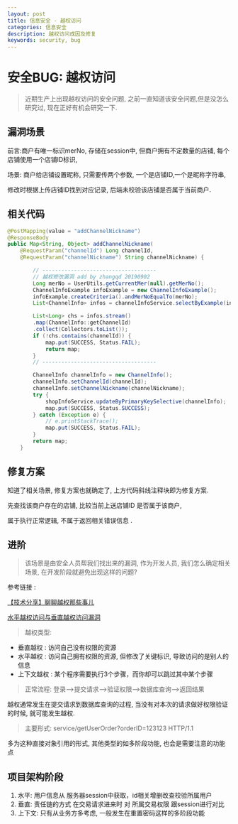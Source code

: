 ```yaml
---
layout: post
title: 信息安全 - 越权访问
categories: 信息安全
description: 越权访问成因及修复
keywords: security, bug
---
```


# 安全BUG: 越权访问

> 近期生产上出现越权访问的安全问题, 之前一直知道该安全问题,但是没怎么研究过, 现在正好有机会研究一下.

## 漏洞场景

前言:商户有唯一标识merNo, 存储在session中, 但商户拥有不定数量的店铺, 每个店铺使用一个店铺ID标识,

场景: 商户给店铺设置昵称,  只需要传两个参数, 一个是店铺ID,一个是昵称字符串,

修改时根据上传店铺ID找到对应记录, 后端未校验该店铺是否属于当前商户.

## 相关代码


```java
@PostMapping(value = "addChannelNickname")
@ResponseBody
public Map<String, Object> addChannelNickname(
    @RequestParam("channelId") Long channelId, 
    @RequestParam("channelNickname") String channelNickname) {

        // ------------------------------------
        // 越权修改漏洞 add by zhangqd 20190902
        Long merNo = UserUtils.getCurrentMer(null).getMerNo();
        ChannelInfoExample infoExample = new ChannelInfoExample();
        infoExample.createCriteria().andMerNoEqualTo(merNo);
        List<ChannelInfo> infos = channelInfoService.selectByExample(infoExample);

        List<Long> chs = infos.stream()
        .map(ChannelInfo::getChannelId)
        .collect(Collectors.toList());
        if (!chs.contains(channelId)) {
            map.put(SUCCESS, Status.FAIL);
            return map;
        }
        // ------------------------------------

        ChannelInfo channelInfo = new ChannelInfo();
        channelInfo.setChannelId(channelId);
        channelInfo.setChannelNickname(channelNickname);
        try {
            shopInfoService.updateByPrimaryKeySelective(channelInfo);
            map.put(SUCCESS, Status.SUCCESS);
        } catch (Exception e) {
            // e.printStackTrace();
            map.put(SUCCESS, Status.FAIL);
        }
        return map;
    }

```

## 修复方案

知道了相关场景, 修复方案也就确定了, 上方代码斜线注释块即为修复方案.

先查找该商户存在的店铺, 比较当前上送店铺ID 是否属于该商户,

属于执行正常逻辑, 不属于返回相关错误信息 .

## 进阶

> 该场景是由安全人员帮我们找出来的漏洞, 作为开发人员, 我们怎么确定相关场景, 在开发阶段就避免出现这样的问题?

参考链接 :

[【技术分享】聊聊越权那些事儿](https://www.anquanke.com/post/id/84892)

[水平越权访问与垂直越权访问漏洞](https://blog.csdn.net/u012068483/article/details/89553797)
> 越权类型:
- 垂直越权 : 访问自己没有权限的资源
- 水平越权 : 访问自己拥有权限的资源, 但修改了关键标识, 导致访问的是别人的信息
- 上下文越权 : 某个程序需要执行3个步骤，而你却可以跳过其中某个步骤

> 正常流程: 登录—>提交请求—>验证权限—>数据库查询—>返回结果

越权通常发生在提交请求到数据库查询的过程, 当没有对本次的请求做好权限验证的时候, 就可能发生越权.

> 主要形式:  service/getUserOrder?orderID=123123  HTTP/1.1

多为这种直接对象引用的形式, 其他类型的如多阶段功能, 也会是需要注意的功能点

## 项目架构阶段

1. 水平: 用户信息从 服务器session中获取，id相关增删改查校验所属用户
2. 垂直: 责任链的方式  在交易请求进来时 对 所属交易权限 跟session进行对比
3. 上下文: 只有从业务方多考虑, 一般发生在重置密码这样的多阶段功能
